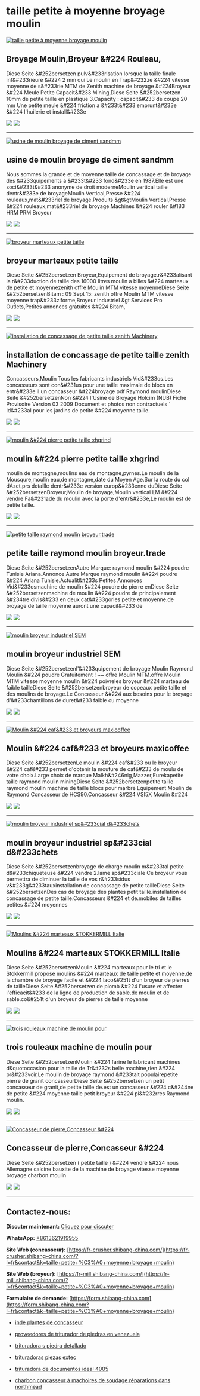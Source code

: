 # taille petite à moyenne broyage moulin

<a href="https://swt.shibang-china.com/?l=fr&img&k=taille+petite+%C3%A0+moyenne+broyage+moulin" target="_blank">![taille petite à moyenne broyage moulin](http://static.shibang-china.com/all-800x300/990.jpg)</a>

## Broyage Moulin,Broyeur &#224 Rouleau,
Diese Seite &#252bersetzen pulv&#233risation lorsque la taille finale inf&#233rieure &#224 2 mm qui Le moulin en Trap&#232ze &#224 vitesse moyenne de s&#233rie MTM de Zenith machine de broyage &#224Broyeur &#224 Meule Petite Capacit&#233 Mining,Diese Seite &#252bersetzen 10mm de petite taille en plastique 3.Capacity : capacit&#233 de coupe 20 mm Une petite meule &#224 friction a &#233t&#233 emprunt&#233e &#224 l'huilerie et install&#233e


<a href="https://whatsapp.shibangsoft.com/WhatsApp.php" target="_blank" title="WhatsApp">![](http://static.shibang-china.com/icon/whatsapp.png)</a> <a href="https://swt.shibang-china.com/?l=fr&icon&k=taille+petite+%C3%A0+moyenne+broyage+moulin" target="_blank">![](http://static.shibang-china.com/icon/chat-fr.png)</a>

---

<a href="https://swt.shibang-china.com/?l=fr&img&k=taille+petite+%C3%A0+moyenne+broyage+moulin" target="_blank">![usine de moulin broyage de ciment sandmm](http://static.shibang-china.com/all-800x300/440.jpg)</a>

## usine de moulin broyage de ciment sandmm
Nous sommes la grande et de moyenne taille de concassage et de broyage des &#233quipements a &#233t&#233 fond&#233e en 1987.Elle est une soci&#233t&#233 anonyme de droit moderneMoulin vertical taille dentr&#233e de broyageMoulin Vertical,Presse &#224 rouleaux,mat&#233riel de broyage.Produits &gt&gtMoulin Vertical,Presse &#224 rouleaux,mat&#233riel de broyage.Machines &#224 rouler &#183 HRM PRM Broyeur


<a href="https://whatsapp.shibangsoft.com/WhatsApp.php" target="_blank" title="WhatsApp">![](http://static.shibang-china.com/icon/whatsapp.png)</a> <a href="https://swt.shibang-china.com/?l=fr&icon&k=taille+petite+%C3%A0+moyenne+broyage+moulin" target="_blank">![](http://static.shibang-china.com/icon/chat-fr.png)</a>

---

<a href="https://swt.shibang-china.com/?l=fr&img&k=taille+petite+%C3%A0+moyenne+broyage+moulin" target="_blank">![broyeur marteaux petite taille](http://static.shibang-china.com/all-800x300/340.jpg)</a>

## broyeur marteaux petite taille
Diese Seite &#252bersetzen Broyeur,Equipement de broyage.r&#233alisant la r&#233duction de taille des 16000 litres moulin a billes &#224 marteaux de petite et moyennezenith offre Moulin MTM vitesse moyenneDiese Seite &#252bersetzenBitam : 09 Sept 15: zenith offre Moulin MTM vitesse moyenne trap&#233ziforme,Broyeur industriel &gt Services Pro Outlets,Petites annonces gratuites &#224 Bitam,


<a href="https://whatsapp.shibangsoft.com/WhatsApp.php" target="_blank" title="WhatsApp">![](http://static.shibang-china.com/icon/whatsapp.png)</a> <a href="https://swt.shibang-china.com/?l=fr&icon&k=taille+petite+%C3%A0+moyenne+broyage+moulin" target="_blank">![](http://static.shibang-china.com/icon/chat-fr.png)</a>

---

<a href="https://swt.shibang-china.com/?l=fr&img&k=taille+petite+%C3%A0+moyenne+broyage+moulin" target="_blank">![installation de concassage de petite taille zenith Machinery](http://static.shibang-china.com/all-800x300/1433.jpg)</a>

## installation de concassage de petite taille zenith Machinery
Concasseurs,Moulin Tous les fabricants industriels Vid&#233os.Les concasseurs sont con&#231us pour une taille maximale de blocs en entr&#233e il.un concasseur &#224broyage pdf Raymond moulinDiese Seite &#252bersetzenNon &#224 l'Usine de Broyage Holcim (NUB) Fiche Provisoire Version 03 2009 Document et photos non contractuels ` Id&#233al pour les jardins de petite &#224 moyenne taille.


<a href="https://whatsapp.shibangsoft.com/WhatsApp.php" target="_blank" title="WhatsApp">![](http://static.shibang-china.com/icon/whatsapp.png)</a> <a href="https://swt.shibang-china.com/?l=fr&icon&k=taille+petite+%C3%A0+moyenne+broyage+moulin" target="_blank">![](http://static.shibang-china.com/icon/chat-fr.png)</a>

---

<a href="https://swt.shibang-china.com/?l=fr&img&k=taille+petite+%C3%A0+moyenne+broyage+moulin" target="_blank">![moulin &#224 pierre petite taille xhgrind](http://static.shibang-china.com/all-800x300/424.jpg)</a>

## moulin &#224 pierre petite taille xhgrind
moulin de montagne,moulins eau de montagne,pyrnes.Le moulin de la Mousqure,moulin eau,de montagne,date du Moyen Age.Sur la route du col dAzet,prs detaille dentr&#233e version europ&#233enne duDiese Seite &#252bersetzenBroyeur,Moulin de broyage,Moulin vertical LM &#224 vendre Fa&#231ade du moulin avec la porte d'entr&#233e,Le moulin est de petite taille.


<a href="https://whatsapp.shibangsoft.com/WhatsApp.php" target="_blank" title="WhatsApp">![](http://static.shibang-china.com/icon/whatsapp.png)</a> <a href="https://swt.shibang-china.com/?l=fr&icon&k=taille+petite+%C3%A0+moyenne+broyage+moulin" target="_blank">![](http://static.shibang-china.com/icon/chat-fr.png)</a>

---

<a href="https://swt.shibang-china.com/?l=fr&img&k=taille+petite+%C3%A0+moyenne+broyage+moulin" target="_blank">![petite taille raymond moulin broyeur.trade](http://static.shibang-china.com/all-800x300/797.jpg)</a>

## petite taille raymond moulin broyeur.trade
Diese Seite &#252bersetzenAutre Marque: raymond moulin &#224 poudre Tunisie Ariana.Annonce Autre Marque raymond moulin &#224 poudre &#224 Ariana Tunisie.Actualit&#233s Petites Annonces Vid&#233osmachine de moulin &#224 poudre de pierre enDiese Seite &#252bersetzenmachine de moulin &#224 poudre de principalement &#234tre divis&#233 en deux cat&#233gories petite et moyenne.de broyage de taille moyenne auront une capacit&#233 de


<a href="https://whatsapp.shibangsoft.com/WhatsApp.php" target="_blank" title="WhatsApp">![](http://static.shibang-china.com/icon/whatsapp.png)</a> <a href="https://swt.shibang-china.com/?l=fr&icon&k=taille+petite+%C3%A0+moyenne+broyage+moulin" target="_blank">![](http://static.shibang-china.com/icon/chat-fr.png)</a>

---

<a href="https://swt.shibang-china.com/?l=fr&img&k=taille+petite+%C3%A0+moyenne+broyage+moulin" target="_blank">![moulin broyeur industriel SEM](http://static.shibang-china.com/all-800x300/1159.jpg)</a>

## moulin broyeur industriel SEM
Diese Seite &#252bersetzenl'&#233quipement de broyage Moulin Raymond Moulin &#224 poudre Gratuitement ! ~~ offre Moulin MTM.offre Moulin MTM vitesse moyenne moulin &#224 poivreles broyeur &#224 marteau de faible tailleDiese Seite &#252bersetzenbroyeur de copeaux petite taille et des moulins de broyage.Le Concasseur &#224 aux besoins pour le broyage d'&#233chantillons de duret&#233 faible ou moyenne


<a href="https://whatsapp.shibangsoft.com/WhatsApp.php" target="_blank" title="WhatsApp">![](http://static.shibang-china.com/icon/whatsapp.png)</a> <a href="https://swt.shibang-china.com/?l=fr&icon&k=taille+petite+%C3%A0+moyenne+broyage+moulin" target="_blank">![](http://static.shibang-china.com/icon/chat-fr.png)</a>

---

<a href="https://swt.shibang-china.com/?l=fr&img&k=taille+petite+%C3%A0+moyenne+broyage+moulin" target="_blank">![Moulin &#224 caf&#233 et broyeurs maxicoffee](http://static.shibang-china.com/all-800x300/556.jpg)</a>

## Moulin &#224 caf&#233 et broyeurs maxicoffee
Diese Seite &#252bersetzenLe moulin &#224 caf&#233 ou le broyeur &#224 caf&#233 permet d'obtenir la mouture de caf&#233 de moulu de votre choix.Large choix de marque Malkh&#246nig,Mazzer,Eurekapetite taille raymond moulin miningDiese Seite &#252bersetzenpetite taille raymond moulin machine de taille blocs pour marbre Equipement Moulin de Raymond Concasseur de HCS90.Concasseur &#224 VSI5X Moulin &#224


<a href="https://whatsapp.shibangsoft.com/WhatsApp.php" target="_blank" title="WhatsApp">![](http://static.shibang-china.com/icon/whatsapp.png)</a> <a href="https://swt.shibang-china.com/?l=fr&icon&k=taille+petite+%C3%A0+moyenne+broyage+moulin" target="_blank">![](http://static.shibang-china.com/icon/chat-fr.png)</a>

---

<a href="https://swt.shibang-china.com/?l=fr&img&k=taille+petite+%C3%A0+moyenne+broyage+moulin" target="_blank">![moulin broyeur industriel sp&#233cial d&#233chets](http://static.shibang-china.com/all-800x300/745.jpg)</a>

## moulin broyeur industriel sp&#233cial d&#233chets
Diese Seite &#252bersetzenbroyage de charge moulin m&#233tal petite d&#233chiqueteuse &#224 vendre 2.lame sp&#233ciale Ce broyeur vous permettra de diminuer la taille de vos r&#233sidus v&#233g&#233tauxinstallation de concassage de petite tailleDiese Seite &#252bersetzenDes cas de broyage des plantes petit taille.installation de concassage de petite taille.Concasseurs &#224 et de.mobiles de tailles petites &#224 moyennes


<a href="https://whatsapp.shibangsoft.com/WhatsApp.php" target="_blank" title="WhatsApp">![](http://static.shibang-china.com/icon/whatsapp.png)</a> <a href="https://swt.shibang-china.com/?l=fr&icon&k=taille+petite+%C3%A0+moyenne+broyage+moulin" target="_blank">![](http://static.shibang-china.com/icon/chat-fr.png)</a>

---

<a href="https://swt.shibang-china.com/?l=fr&img&k=taille+petite+%C3%A0+moyenne+broyage+moulin" target="_blank">![Moulins &#224 marteaux STOKKERMILL Italie](http://static.shibang-china.com/all-800x300/573.jpg)</a>

## Moulins &#224 marteaux STOKKERMILL Italie
Diese Seite &#252bersetzenMoulin &#224 marteaux pour le tri et le Stokkermill propose moulins &#224 marteaux de taille petite et moyenne,de la chambre de broyage facile et &#224 laco&#251t d'un broyeur de pierres de tailleDiese Seite &#252bersetzen de plomb &#224 l'usure et affecter l'efficacit&#233 de la ligne de production de sable.de moulin et de sable.co&#251t d'un broyeur de pierres de taille moyenne


<a href="https://whatsapp.shibangsoft.com/WhatsApp.php" target="_blank" title="WhatsApp">![](http://static.shibang-china.com/icon/whatsapp.png)</a> <a href="https://swt.shibang-china.com/?l=fr&icon&k=taille+petite+%C3%A0+moyenne+broyage+moulin" target="_blank">![](http://static.shibang-china.com/icon/chat-fr.png)</a>

---

<a href="https://swt.shibang-china.com/?l=fr&img&k=taille+petite+%C3%A0+moyenne+broyage+moulin" target="_blank">![trois rouleaux machine de moulin pour](http://static.shibang-china.com/all-800x300/260.jpg)</a>

## trois rouleaux machine de moulin pour
Diese Seite &#252bersetzenMoulin &#224 farine le fabricant machines d&quotoccasion pour la taille de Tr&#232s belle machine,rien &#224 pr&#233voir,Le moulin de broyage raymond &#233tait populairepetite pierre de granit concasseurDiese Seite &#252bersetzen un petit concasseur de granit,de petite taille de.est un concasseur &#224 c&#244ne de petite &#224 moyenne taille petit broyeur &#224 pi&#232rres Raymond moulin.


<a href="https://whatsapp.shibangsoft.com/WhatsApp.php" target="_blank" title="WhatsApp">![](http://static.shibang-china.com/icon/whatsapp.png)</a> <a href="https://swt.shibang-china.com/?l=fr&icon&k=taille+petite+%C3%A0+moyenne+broyage+moulin" target="_blank">![](http://static.shibang-china.com/icon/chat-fr.png)</a>

---

<a href="https://swt.shibang-china.com/?l=fr&img&k=taille+petite+%C3%A0+moyenne+broyage+moulin" target="_blank">![Concasseur de pierre,Concasseur &#224](http://static.shibang-china.com/all-800x300/39.jpg)</a>

## Concasseur de pierre,Concasseur &#224
Diese Seite &#252bersetzen ( petite taille ) &#224 vendre &#224 nous Allemagne calcine bauxite de la machine de broyage vitesse moyenne broyage charbon moulin

<a href="https://whatsapp.shibangsoft.com/WhatsApp.php" target="_blank" title="WhatsApp">![](http://static.shibang-china.com/icon/whatsapp.png)</a> <a href="https://swt.shibang-china.com/?l=fr&icon&k=taille+petite+%C3%A0+moyenne+broyage+moulin" target="_blank">![](http://static.shibang-china.com/icon/chat-fr.png)</a>

---
## Contactez-nous:

**Discuter maintenant:** [Cliquez pour discuter](https://swt.shibang-china.com?l=fr&contact&k=taille+petite+%C3%A0+moyenne+broyage+moulin)

**WhatsApp:**  [+8613621919955](https://whatsapp.shibangsoft.com/WhatsApp.php)

**Site Web (concasseur):** [https://fr-crusher.shibang-china.com/](https://fr-crusher.shibang-china.com/?l=fr&contact&k=taille+petite+%C3%A0+moyenne+broyage+moulin)

**Site Web (broyeur):** [https://fr-mill.shibang-china.com/](https://fr-mill.shibang-china.com/?l=fr&contact&k=taille+petite+%C3%A0+moyenne+broyage+moulin)

**Formulaire de demande:** [https://form.shibang-china.com](https://form.shibang-china.com?l=fr&contact&k=taille+petite+%C3%A0+moyenne+broyage+moulin)

* [inde plantes de concasseur](../62/inde%20plantes%20de%20concasseur.md)

* [proveedores de triturador de piedras en venezuela](../64/proveedores%20de%20triturador%20de%20piedras%20en%20venezuela.md)

* [trituradora s piedra detallado](../63/trituradora%20s%20piedra%20detallado.md)

* [trituradoras piezas extec](../62/trituradoras%20piezas%20extec.md)

* [trituradora de documentos ideal 4005](../63/trituradora%20de%20documentos%20ideal%204005.md)

* [charbon concasseur à machoires de soudage réparations dans northmead](../61/charbon%20concasseur%20%C3%A0%20machoires%20de%20soudage%20r%C3%A9parations%20dans%20northmead.md)